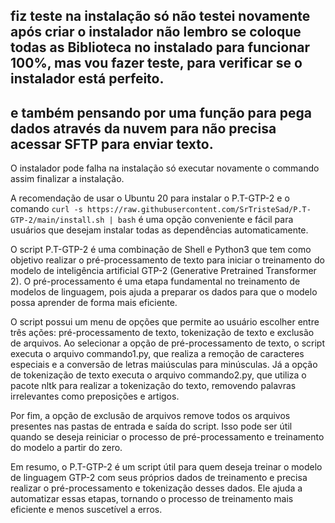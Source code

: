 ## fiz teste na instalação só não testei novamente após criar o instalador não lembro se coloque todas as Biblioteca no instalado para funcionar 100%, mas vou fazer teste, para verificar se o instalador está perfeito.
## e também pensando por uma função para pega dados através da nuvem para não precisa acessar SFTP para enviar texto.
O instalador pode falha na instalação só executar novamente o commando assim finalizar a instalação.


A recomendação de usar o Ubuntu 20 para instalar o P.T-GTP-2 e o comando `curl -s https://raw.githubusercontent.com/SrTristeSad/P.T-GTP-2/main/install.sh | bash` é uma opção conveniente e fácil para usuários que desejam instalar todas as dependências automaticamente.

O script P.T-GTP-2 é uma combinação de Shell e Python3 que tem como objetivo realizar o pré-processamento de texto para iniciar o treinamento do modelo de inteligência artificial GTP-2 (Generative Pretrained Transformer 2). O pré-processamento é uma etapa fundamental no treinamento de modelos de linguagem, pois ajuda a preparar os dados para que o modelo possa aprender de forma mais eficiente.

O script possui um menu de opções que permite ao usuário escolher entre três ações: pré-processamento de texto, tokenização de texto e exclusão de arquivos. Ao selecionar a opção de pré-processamento de texto, o script executa o arquivo commando1.py, que realiza a remoção de caracteres especiais e a conversão de letras maiúsculas para minúsculas. Já a opção de tokenização de texto executa o arquivo commando2.py, que utiliza o pacote nltk para realizar a tokenização do texto, removendo palavras irrelevantes como preposições e artigos.

Por fim, a opção de exclusão de arquivos remove todos os arquivos presentes nas pastas de entrada e saída do script. Isso pode ser útil quando se deseja reiniciar o processo de pré-processamento e treinamento do modelo a partir do zero.

Em resumo, o P.T-GTP-2 é um script útil para quem deseja treinar o modelo de linguagem GTP-2 com seus próprios dados de treinamento e precisa realizar o pré-processamento e tokenização desses dados. Ele ajuda a automatizar essas etapas, tornando o processo de treinamento mais eficiente e menos suscetível a erros.
